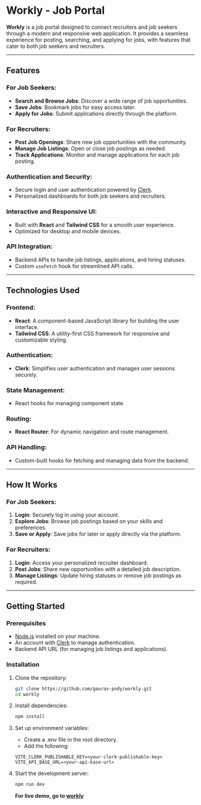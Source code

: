 # **Workly - Job Portal**

**Workly** is a job portal designed to connect recruiters and job seekers through a modern and responsive web application. It provides a seamless experience for posting, searching, and applying for jobs, with features that cater to both job seekers and recruiters.

---

## **Features**

### **For Job Seekers:**

- **Search and Browse Jobs**: Discover a wide range of job opportunities.
- **Save Jobs**: Bookmark jobs for easy access later.
- **Apply for Jobs**: Submit applications directly through the platform.

### **For Recruiters:**

- **Post Job Openings**: Share new job opportunities with the community.
- **Manage Job Listings**: Open or close job postings as needed.
- **Track Applications**: Monitor and manage applications for each job posting.

### **Authentication and Security:**

- Secure login and user authentication powered by [Clerk](https://clerk.dev/).
- Personalized dashboards for both job seekers and recruiters.

### **Interactive and Responsive UI:**

- Built with **React** and **Tailwind CSS** for a smooth user experience.
- Optimized for desktop and mobile devices.

### **API Integration:**

- Backend APIs to handle job listings, applications, and hiring statuses.
- Custom `useFetch` hook for streamlined API calls.

---

## **Technologies Used**

### **Frontend:**

- **React**: A component-based JavaScript library for building the user interface.
- **Tailwind CSS**: A utility-first CSS framework for responsive and customizable styling.

### **Authentication:**

- **Clerk**: Simplifies user authentication and manages user sessions securely.

### **State Management:**

- React hooks for managing component state.

### **Routing:**

- **React Router**: For dynamic navigation and route management.

### **API Handling:**

- Custom-built hooks for fetching and managing data from the backend.

---

## **How It Works**

### **For Job Seekers:**

1. **Login**: Securely log in using your account.
2. **Explore Jobs**: Browse job postings based on your skills and preferences.
3. **Save or Apply**: Save jobs for later or apply directly via the platform.

### **For Recruiters:**

1. **Login**: Access your personalized recruiter dashboard.
2. **Post Jobs**: Share new opportunities with a detailed job description.
3. **Manage Listings**: Update hiring statuses or remove job postings as required.

---

## **Getting Started**

### **Prerequisites**

- [Node.js](https://nodejs.org/) installed on your machine.
- An account with [Clerk](https://clerk.dev/) to manage authentication.
- Backend API URL (for managing job listings and applications).

### **Installation**

1. Clone the repository:

   ```bash
   git clone https://github.com/gaurav-pndy/workly.git
   cd workly
   ```

2. Install dependencies:

   ```bash
   npm install
   ```

3. Set up environment variables:

   - Create a .env file in the root directory.
   - Add the following:

   ```env
   VITE_CLERK_PUBLISHABLE_KEY=<your-clerk-publishable-key>
   VITE_API_BASE_URL=<your-api-base-url>
   ```

4. Start the development server:

   ```bash
   npm run dev
   ```

   **For live demo, go to [workly](https://pathfinder-eight.vercel.app/)**
